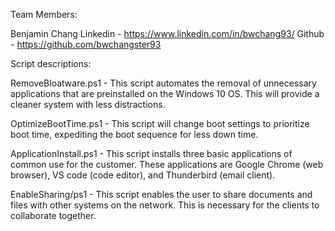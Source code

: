 Team Members:

Benjamin Chang Linkedin - https://www.linkedin.com/in/bwchang93/ Github - https://github.com/bwchangster93

Script descriptions:

RemoveBloatware.ps1 - This script automates the removal of unnecessary applications that are preinstalled on the Windows 10 OS. This will provide a cleaner system with less distractions.

OptimizeBootTime.ps1 - This script will change boot settings to prioritize boot time, expediting the boot sequence for less down time.

ApplicationInstall.ps1 - This script installs three basic applications of common use for the customer. These applications are Google Chrome (web browser), VS code (code editor), and Thunderbird (email client).

EnableSharing/ps1 - This script enables the user to share documents and files with other systems on the network. This is necessary for the clients to collaborate together.
